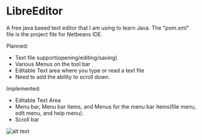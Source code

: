 # LibreEditor
A free java based text editor that I am using to learn Java.
The "pom.xml" file is the project file for Netbeans IDE.

Planned:
+ Text file support(opening/editing/saving)
+ Various Menus on the tool bar
+ Editable Text area where you type or read a text file
+ Need to add the ability to scroll down.

Implemented:
+ Editable Text Area
+ Menu bar, Menu bar items, and Menus for the menu bar items(file menu, edit menu, and help menu).
+ Scroll bar

![alt text]()
